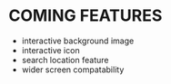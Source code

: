 
# COMING FEATURES

* interactive background image
* interactive icon
* search location feature
* wider screen compatability
  